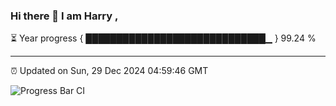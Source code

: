 ### Hi there 👋 I am Harry , 

⏳ Year progress { █████████████████████████████▁ } 99.24 %

---

⏰ Updated on Sun, 29 Dec 2024 04:59:46 GMT

![Progress Bar CI](https://github.com/duykhang68/duykhang68/workflows/Progress%20Bar%20CI/badge.svg)
